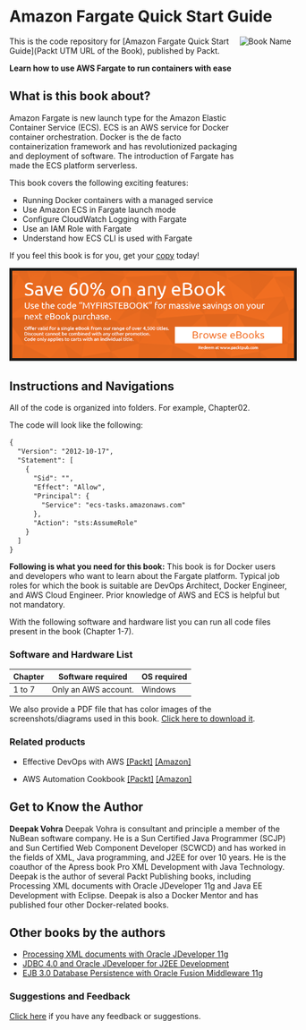 # Amazon Fargate Quick Start Guide

<a href="Packt UTM URL of the Book"><img src="Cover Image URL of the Book" alt="Book Name" height="256px" align="right"></a>

This is the code repository for [Amazon Fargate Quick Start Guide](Packt UTM URL of the Book), published by Packt.

**Learn how to use AWS Fargate to run containers with ease**

## What is this book about?
Amazon Fargate is new launch type for the Amazon Elastic Container Service (ECS). ECS is an AWS service for Docker container orchestration. Docker is the de facto containerization framework and has revolutionized packaging and deployment of software. The introduction of Fargate has made the ECS platform serverless.

This book covers the following exciting features: 
* Running Docker containers with a managed service
* Use Amazon ECS in Fargate launch mode
* Configure CloudWatch Logging with Fargate
* Use an IAM Role with Fargate
* Understand how ECS CLI is used with Fargate

If you feel this book is for you, get your [copy](https://www.amazon.com/dp/1789345014) today!

<a href="https://www.packtpub.com/?utm_source=github&utm_medium=banner&utm_campaign=GitHubBanner"><img src="https://raw.githubusercontent.com/PacktPublishing/GitHub/master/GitHub.png" 
alt="https://www.packtpub.com/" border="5" /></a>


## Instructions and Navigations
All of the code is organized into folders. For example, Chapter02.

The code will look like the following:
```
{
  "Version": "2012-10-17",
  "Statement": [
    {
      "Sid": "",
      "Effect": "Allow",
      "Principal": {
        "Service": "ecs-tasks.amazonaws.com"
      },
      "Action": "sts:AssumeRole"
    }
  ]
}
```

**Following is what you need for this book:**
This book is for Docker users and developers who want to learn about the Fargate platform. Typical job roles for which the book is suitable are DevOps Architect, Docker Engineer, and AWS Cloud Engineer. Prior knowledge of AWS and ECS is helpful but not mandatory.

With the following software and hardware list you can run all code files present in the book (Chapter 1-7).

### Software and Hardware List

| Chapter  | Software required                   | OS required                        |
| -------- | ------------------------------------| -----------------------------------|
| 1 to 7   | Only an AWS account.                | Windows                            |



We also provide a PDF file that has color images of the screenshots/diagrams used in this book. [Click here to download it](http://www.packtpub.com/sites/default/files/downloads/AmazonFargateQuickStartGuide_ColorImages.pdf).

### Related products
* Effective DevOps with AWS [[Packt]](https://www.packtpub.com/application-development/effective-devops-aws?utm_source=github&utm_medium=repository&utm_campaign=9781786466815) [[Amazon]](https://www.amazon.com/dp/1786466813)

* AWS Automation Cookbook [[Packt]](https://www.packtpub.com/virtualization-and-cloud/aws-automation-cookbook?utm_source=github&utm_medium=repository&utm_campaign=9781788394925) [[Amazon]](https://www.amazon.com/dp/1788394925)

## Get to Know the Author
**Deepak Vohra**
Deepak Vohra is consultant and principle a member of the NuBean software company. He is a Sun Certified Java Programmer (SCJP) and Sun Certified Web Component Developer (SCWCD) and has worked in the fields of XML, Java programming, and J2EE for over 10 years. He is the coauthor of the Apress book Pro XML Development with Java Technology. Deepak is the author of several Packt Publishing books, including Processing XML documents with Oracle JDeveloper 11g and Java EE Development with Eclipse. Deepak is also a Docker Mentor and has published four other Docker-related books.

## Other books by the authors
* [Processing XML documents with Oracle JDeveloper 11g](https://www.packtpub.com/application-development/processing-xml-documents-oracle-jdeveloper-11g?utm_source=github&utm_medium=repository&utm_campaign=9781847196668)
* [JDBC 4.0 and Oracle JDeveloper for J2EE Development](https://www.packtpub.com/application-development/jdbc-40-and-oracle-jdeveloper-j2ee-development?utm_source=github&utm_medium=repository&utm_campaign=9781847194305)
* [EJB 3.0 Database Persistence with Oracle Fusion Middleware 11g](https://www.packtpub.com/big-data-and-business-intelligence/ejb-30-database-persistence-oracle-fusion-middleware-11g?utm_source=github&utm_medium=repository&utm_campaign=9781849681568)

### Suggestions and Feedback
[Click here](https://docs.google.com/forms/d/e/1FAIpQLSdy7dATC6QmEL81FIUuymZ0Wy9vH1jHkvpY57OiMeKGqib_Ow/viewform) if you have any feedback or suggestions.

